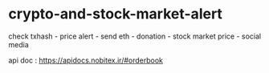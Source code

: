 # crypto-and-stock-market-alert
check txhash   -  price alert - send eth - donation - stock market price - social media


api doc : https://apidocs.nobitex.ir/#orderbook